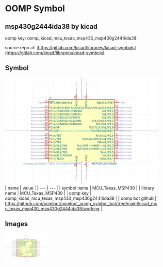 # OOMP Symbol  
## msp430g2444ida38  by kicad  
  
oomp key: oomp_kicad_mcu_texas_msp430_msp430g2444ida38  
  
source repo at: [https://gitlab.com/kicad/libraries/kicad-symbols](https://gitlab.com/kicad/libraries/kicad-symbols)  
## Symbol  
  
[![working.png](working_600.png)](working.png)  
| name | value | 
| --- | --- | 
| symbol name | MCU_Texas_MSP430 | 
| library name | MCU_Texas_MSP430 | 
| oomp key | oomp_kicad_mcu_texas_msp430_msp430g2444ida38 | 
| oomp bot github | https://github.com/oomlout/oomlout_oomp_symbol_bot/tree/main/kicad_mcu_texas_msp430_msp430g2444ida38/working | 
## Images  
  
[![working.png](working_140.png)](working.png)  

